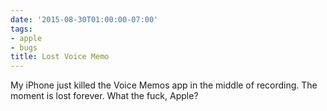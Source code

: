 ```yaml
---
date: '2015-08-30T01:00:00-07:00'
tags:
- apple
- bugs
title: Lost Voice Memo
---
```


My iPhone just killed the Voice Memos app in the middle of recording. The moment is lost forever. What the fuck, Apple?
